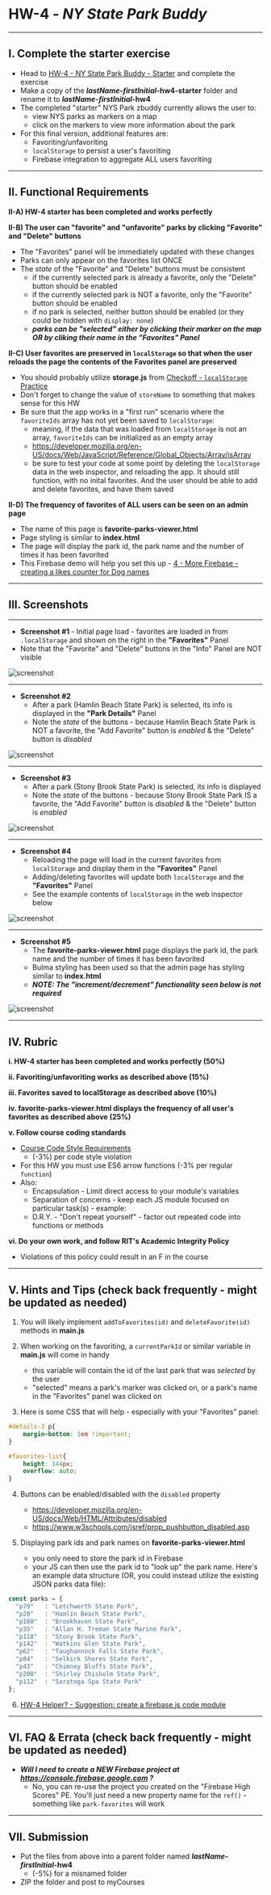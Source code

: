 # HW-4 - *NY State Park Buddy*

---

## I. Complete the starter exercise

- Head to [HW-4 - NY State Park Buddy - Starter](hw-4-starter.md) and complete the exercise
- Make a copy of the ***lastName*-*firstInitial*-hw4-starter** folder and rename it to ***lastName*-*firstInitial*-hw4**
- The completed "starter" NYS Park zbuddy currently allows the user to:
  - view NYS parks as markers on a map
  - click on the markers to view more information about the park
- For this final version, additional features are:
  - Favoriting/unfavoriting
  - `localStorage` to persist a user's favoriting
  - Firebase integration to aggregate ALL users favoriting

---

## II. Functional Requirements

  **II-A) HW-4 starter has been completed and works perfectly**

  **II-B) The user can "favorite" and "unfavorite" parks by clicking "Favorite" and "Delete" buttons**
  
  - The "Favorites" panel will be immediately updated with these changes
  - Parks can only appear on the favorites list ONCE
  - The *state* of the "Favorite" and "Delete" buttons must be consistent
    - if the currently selected park is already a favorite, only the "Delete" button should be enabled
    - if the currently selected park is NOT a favorite, only the "Favorite" button should be enabled
    - if no park is selected, neither button should be enabled (or they could be hidden with `display: none`)
    - ***parks can be "selected" either by clicking their marker on the map OR by cliking their name in the "Favorites" Panel***

  **II-C) User favorites are preserved in `localStorage` so that when the user reloads the page the contents of the Favorites panel are preserved**

  - You should probably utilize **storage.js** from [Checkoff - `localStorage` Practice](https://github.com/tonethar/IGME-330-Master/blob/master/notes/localstorage-practice.md)
  - Don't forget to change the value of `storeName` to something that makes sense for this HW
  - Be sure that the app works in a "first run" scenario where the `favoriteIds` array has not yet been saved to `localStorage`:
    - meaning, if the data that was loaded from `localStorage` is not an array, `favoriteIds` can be initialized as an empty array
    - https://developer.mozilla.org/en-US/docs/Web/JavaScript/Reference/Global_Objects/Array/isArray
    - be sure to test your code at some point by deleting the `localStorage` data in the web inspector, and reloading the app. It should still function, with no inital favorites. And the user should be able to add and delete favorites, and have them saved

  **II-D) The frequency of favorites of ALL users can be seen on an admin page**

  - The name of this page is **favorite-parks-viewer.html**
  - Page styling is similar to **index.html**
  - The page will display the park id, the park name and the number of times it has been favorited
  - This Firebase demo will help you set this up - [4 - More Firebase - creating a likes counter for Dog names](https://github.com/tonethar/IGME-330-Master/blob/master/notes/firebase-4.md)



<hr>

## III. Screenshots

---

- **Screenshot #1** - Initial page load - favorites are loaded in from `.localStorage` and shown on the right in the **"Favorites"** Panel
- Note that the "Favorite" and "Delete" buttons in the "Info" Panel are NOT visible

![screenshot](_images/HW-4V.png)

---

- **Screenshot #2**
  - After a park (Hamlin Beach State Park) is selected, its info is displayed in the **"Park Details"** Panel
  - Note the *state* of the buttons - because Hamlin Beach State Park is NOT a favorite, the "Add Favorite" button is *enabled* & the "Delete" button is *disabled*

![screenshot](_images/HW-4W.png)

---

- **Screenshot #3**
  - After a park (Stony Brook State Park) is selected, its info is displayed
  - Note the *state* of the buttons - because Stony Brook State Park IS a favorite, the "Add Favorite" button is *disabled* & the "Delete" button is *enabled*


![screenshot](_images/HW-4X.png)

---

- **Screenshot #4**
  - Reloading the page will load in the current favorites from `localStorage` and display them in the **"Favorites"** Panel
  - Adding/deleting favorites will update both `localStorage` and the **"Favorites"** Panel
  - See the example contents of `localStorage` in the web inspector below

![screenshot](_images/HW-4Y.png)

---

- **Screenshot #5**
  - The  **favorite-parks-viewer.html** page displays the park id, the park name and the number of times it has been favorited
  - Bulma styling has been used so that the admin page has styling similar to **index.html**
  - ***NOTE: The "increment/decrement" functionality seen below is not required***

![screenshot](_images/HW-4Z.png)

---

## IV. Rubric

**i. HW-4 starter has been completed and works perfectly (50%)**

**ii. Favoriting/unfavoriting works as described above (15%)**

**iii. Favorites saved to localStorage as described above (10%)**

**iv.  favorite-parks-viewer.html displays the frequency of all user's favorites as described above (25%)**

**v. Follow course coding standards**
  - [Course Code Style Requirements](../notes/code-style-required-330.md)
    - (-3%) per code style violation
  - For this HW you must use ES6 arrow functions (-3% per regular `function`)
  - Also:
    - Encapsulation - Limit direct access to your module's variables
    - Separation of concerns - keep each JS module focused on particular task(s) - example:
    - D.R.Y. - "Don't repeat yourself" - factor out repeated code into functions or methods

**vi. Do your own work, and follow RIT's Academic Integrity Policy**
  - Violations of this policy could result in an F in the course

---

## V. Hints and Tips (check back frequently - might be updated as needed)

1) You will likely implement `addToFavorites(id)` and `deleteFavorite(id)` methods in **main.js**

2) When working on the favoriting, a `currentParkId` or similar variable in **main.js** will come in handy
    - this variable will contain the id of the last park that was *selected* by the user
    - "selected" means a park's marker was clicked on, or a park's name in the "Favorites" panel was clicked on 

3) Here is some CSS that will help - especially with your "Favorites" panel:

```css
#details-3 p{
	margin-bottom: 1em !important;
}

#favorites-list{
	height: 144px;
	overflow: auto;
}
```

4) Buttons can be enabled/disabled with the `disabled` property
    - https://developer.mozilla.org/en-US/docs/Web/HTML/Attributes/disabled
    - https://www.w3schools.com/jsref/prop_pushbutton_disabled.asp

5) Displaying park ids and park names on **favorite-parks-viewer.html**
    - you only need to store the park id in Firebase
    - your JS can then use the park id to "look up" the park name. Here's an example data structure (OR, you could instead utilize the existing JSON parks data file):

```js
const parks = {
  "p79"   : "Letchworth State Park",
  "p20"   : "Hamlin Beach State Park",
  "p180"  : "Brookhaven State Park",
  "p35"   : "Allan H. Treman State Marine Park",
  "p118"  : "Stony Brook State Park",
  "p142"  : "Watkins Glen State Park",
  "p62"   : "Taughannock Falls State Park",
  "p84"   : "Selkirk Shores State Park",
  "p43"   : "Chimney Bluffs State Park",
  "p200"  : "Shirley Chisholm State Park",
  "p112"  : "Saratoga Spa State Park"
};
```

6) [HW-4 Helper? - Suggestion: create a firebase.js code module](../weekly/15A.md#ii-hw-4-helper---suggestion-create-a-firebasejs-code-module)

---


## VI. FAQ & Errata (check back frequently - might be updated as needed)

- ***Will I need to create a NEW Firebase project at https://console.firebase.google.com ?***
  - No, you can re-use the project you created on the "Firebase High Scores" PE. You'll just need a new property name for the `ref()` - something like `park-favorites` will work

---

## VII. Submission

- Put the files from above into a parent folder named ***lastName*-*firstInitial*-hw4**
  - (-5%) for a misnamed folder
- ZIP the folder and post to myCourses
